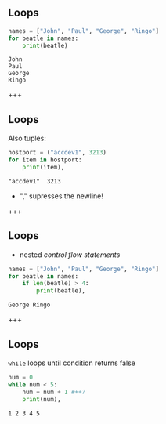 ## Loops
```python
names = ["John", "Paul", "George", "Ringo"]
for beatle in names:
    print(beatle)
```
    John
    Paul
    George
    Ringo

+++
## Loops
Also tuples:
```python
hostport = ("accdev1", 3213)
for item in hostport:
    print(item),
```
    "accdev1"  3213
* "," supresses the newline!

+++
## Loops
* nested *control flow statements*
```python
names = ["John", "Paul", "George", "Ringo"]
for beatle in names:
    if len(beatle) > 4:
        print(beatle),
```
    George Ringo

+++
## Loops
`while` loops until condition returns false
```python
num = 0
while num < 5:
    num = num + 1 #++?
    print(num),
```
    1 2 3 4 5
